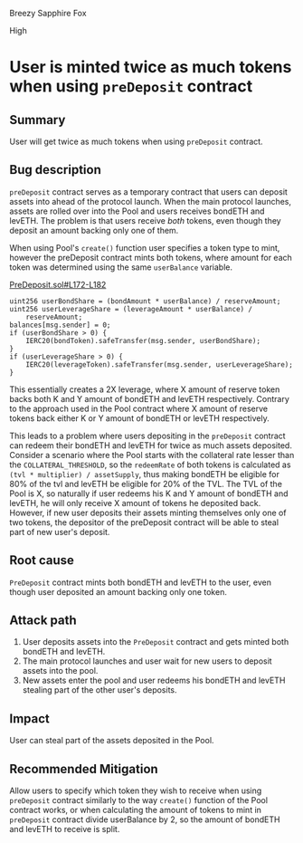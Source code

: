 Breezy Sapphire Fox

High

# User is minted twice as much tokens when using `preDeposit` contract

## Summary

User will get twice as much tokens when using `preDeposit` contract.

## Bug description
`preDeposit` contract serves as a temporary contract that users can deposit assets into ahead of the protocol launch. When the main protocol launches, assets are rolled over into the Pool and users receives bondETH and levETH. The problem is that users receive *both* tokens, even though they deposit an amount backing only one of them.


When using Pool's `create()` function user specifies a token type to mint, however the preDeposit contract mints both tokens, where amount for each token was determined using the same `userBalance` variable.

[PreDeposit.sol#L172-L182](https://github.com/sherlock-audit/2024-12-plaza-finance/blob/14a962c52a8f4731bbe4655a2f6d0d85e144c7c2/plaza-evm/src/PreDeposit.sol#L172-L182)

```solidity
uint256 userBondShare = (bondAmount * userBalance) / reserveAmount;
uint256 userLeverageShare = (leverageAmount * userBalance) /
    reserveAmount;
balances[msg.sender] = 0;
if (userBondShare > 0) {
    IERC20(bondToken).safeTransfer(msg.sender, userBondShare);
}
if (userLeverageShare > 0) {
    IERC20(leverageToken).safeTransfer(msg.sender, userLeverageShare);
}
```

This essentially creates a 2X leverage, where X amount of reserve token backs both K and Y amount of bondETH and levETH respectively. Contrary to the approach used in the Pool contract where X amount of reserve tokens back either K or Y amount of bondETH or levETH respectively.

This leads to a problem where users depositing in the `preDeposit` contract can redeem their bondETH and levETH for twice as much assets deposited. Consider a scenario where the Pool starts with the collateral rate lesser than the `COLLATERAL_THRESHOLD`, so the `redeemRate` of both tokens is calculated as `(tvl * multiplier) / assetSupply`, thus making bondETH be eligible for 80% of the tvl and levETH be eligible for 20% of the TVL. The TVL of the Pool is X, so naturally if user redeems his K and Y amount of bondETH and levETH, he will only receive X amount of tokens he deposited back. However, if new user deposits their assets minting themselves only one of two tokens, the depositor of the preDeposit contract will be able to steal part of new user's deposit.


## Root cause
`PreDeposit` contract mints both bondETH and levETH to the user, even though user deposited an amount backing only one token.

## Attack path
1. User deposits assets into the `PreDeposit` contract and gets minted both bondETH and levETH.
2. The main protocol launches and user wait for new users to deposit assets into the pool.
3. New assets enter the pool and user redeems his bondETH and levETH stealing part of the other user's deposits.

## Impact
User can steal part of the assets deposited in the Pool.

## Recommended Mitigation
Allow users to specify which token they wish to receive when using `preDeposit` contract similarly to the way `create()` function of the Pool contract works, or when calculating the amount of tokens to mint in `preDeposit` contract divide userBalance by 2, so the amount of bondETH and levETH to receive is split.
